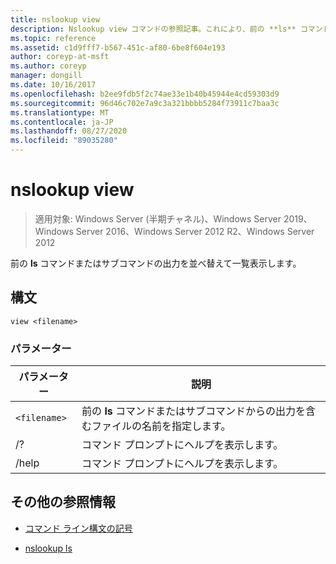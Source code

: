 ```yaml
---
title: nslookup view
description: Nslookup view コマンドの参照記事。これにより、前の **ls** コマンドまたはサブコマンドの出力が並べ替えられ、一覧表示されます。
ms.topic: reference
ms.assetid: c1d9fff7-b567-451c-af80-6be8f604e193
author: coreyp-at-msft
ms.author: coreyp
manager: dongill
ms.date: 10/16/2017
ms.openlocfilehash: b2ee9fdb5f2c74ae33e1b40b45944e4cd59303d9
ms.sourcegitcommit: 96d46c702e7a9c3a321bbbb5284f73911c7baa3c
ms.translationtype: MT
ms.contentlocale: ja-JP
ms.lasthandoff: 08/27/2020
ms.locfileid: "89035280"
---
```

# <a name="nslookup-view"></a>nslookup view

> 適用対象: Windows Server (半期チャネル)、Windows Server 2019、Windows Server 2016、Windows Server 2012 R2、Windows Server 2012

前の **ls** コマンドまたはサブコマンドの出力を並べ替えて一覧表示します。

## <a name="syntax"></a>構文

```
view <filename>
```

### <a name="parameters"></a>パラメーター

| パラメーター | 説明 |
| --------- | ----------- |
| `<filename>` | 前の **ls** コマンドまたはサブコマンドからの出力を含むファイルの名前を指定します。 |
| /? | コマンド プロンプトにヘルプを表示します。 |
| /help | コマンド プロンプトにヘルプを表示します。 |

## <a name="additional-references"></a>その他の参照情報

- [コマンド ライン構文の記号](command-line-syntax-key.md)

- [nslookup ls](nslookup-ls.md)
